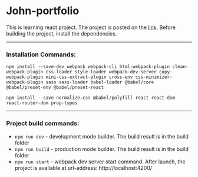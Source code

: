 # John-portfolio
This is learning react project. The project is posted on the [link](http://volrog.beget.tech/). Before building the project, install the dependencies.
___
### Installation Commands:
```
npm install --save-dev webpack webpack-cli html-webpack-plugin clean-webpack-plugin css-loader style-loader webpack-dev-server copy-webpack-plugin mini-css-extract-plugin cross-env css-minimizer-webpack-plugin sass sass-loader babel-loader @babel/core @babel/preset-env @babel/preset-react
```
```
npm install --save normalize.css @babel/polyfill react react-dom react-router-dom prop-types
```
___
### Project build commands:
  - `npm run dev` - development mode builder. The build result is in the build folder
  - `npm run build` - production mode builder. The build result is in the build folder
  - `npm run start` - webpack dev server start command. After launch, the project is available at url-address: http://localhost:4200/
